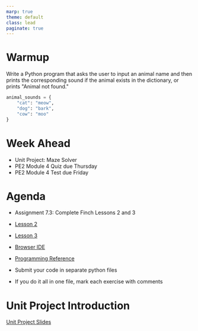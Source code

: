 ```yaml
---
marp: true
theme: default
class: lead
paginate: true
---
```


<!-- headingDivider: 1 -->
<!-- backgroundColor: black -->
<!-- class: invert -->

# **Warmup**

Write a Python program that asks the user to input an animal name and then prints the corresponding sound if the animal exists in the dictionary, or prints "Animal not found."

```python
animal_sounds = {
    "cat": "meow",
    "dog": "bark",
    "cow": "moo"
}
```

# Week Ahead

- Unit Project: Maze Solver
- PE2 Module 4 Quiz due Thursday
- PE2 Module 4 Test due Friday

# Agenda

- Assignment 7.3: Complete Finch Lessons 2 and 3
- [Lesson 2](https://learn.birdbraintechnologies.com/finch/python/program/lesson-2-exploring-sensors)
- [Lesson 3](https://learn.birdbraintechnologies.com/finch/python/program/lesson-3-controlling-lights)
- [Browser IDE](https://brython.birdbraintechnologies.com/)
- [Programming Reference](https://learn.birdbraintechnologies.com/finch/python/?robot=finch&software=python&moduleslide=&pg=library&r=&&moduleslide2=)

- Submit your code in separate python files
- If you do it all in one file, mark each exercise with comments

# Unit Project Introduction

[Unit Project Slides](https://whlapinel.github.io/courses/python-ii-programming-honors/unit-7/lesson-7.7/files/project_slides.html)
